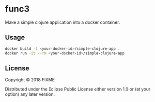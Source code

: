 # func3

Make a simple clojure application into a docker container.

## Usage

```bash
docker build -t <your-docker-id>/simple-clojure-app .
docker run -it --rm <your-docker-id>/simple-clojure-app
```

## License

Copyright © 2018 FIXME

Distributed under the Eclipse Public License either version 1.0 or (at
your option) any later version.
